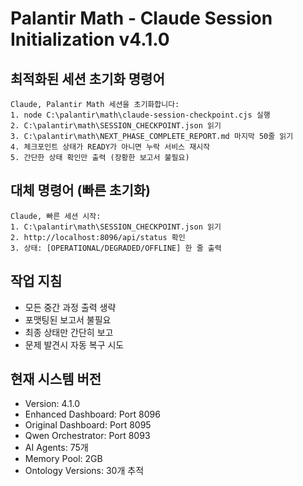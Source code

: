 # Palantir Math - Claude Session Initialization v4.1.0

## 최적화된 세션 초기화 명령어

```
Claude, Palantir Math 세션을 초기화합니다:
1. node C:\palantir\math\claude-session-checkpoint.cjs 실행
2. C:\palantir\math\SESSION_CHECKPOINT.json 읽기
3. C:\palantir\math\NEXT_PHASE_COMPLETE_REPORT.md 마지막 50줄 읽기
4. 체크포인트 상태가 READY가 아니면 누락 서비스 재시작
5. 간단한 상태 확인만 출력 (장황한 보고서 불필요)
```

## 대체 명령어 (빠른 초기화)

```
Claude, 빠른 세션 시작:
1. C:\palantir\math\SESSION_CHECKPOINT.json 읽기
2. http://localhost:8096/api/status 확인
3. 상태: [OPERATIONAL/DEGRADED/OFFLINE] 한 줄 출력
```

## 작업 지침

- 모든 중간 과정 출력 생략
- 포맷팅된 보고서 불필요
- 최종 상태만 간단히 보고
- 문제 발견시 자동 복구 시도

## 현재 시스템 버전

- Version: 4.1.0
- Enhanced Dashboard: Port 8096
- Original Dashboard: Port 8095
- Qwen Orchestrator: Port 8093
- AI Agents: 75개
- Memory Pool: 2GB
- Ontology Versions: 30개 추적